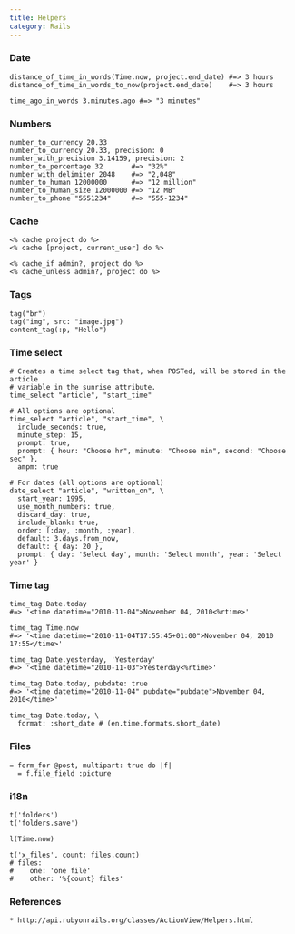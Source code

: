 ```yaml
---
title: Helpers
category: Rails
---
```


### Date

    distance_of_time_in_words(Time.now, project.end_date) #=> 3 hours
    distance_of_time_in_words_to_now(project.end_date)    #=> 3 hours

    time_ago_in_words 3.minutes.ago #=> "3 minutes"

### Numbers

    number_to_currency 20.33
    number_to_currency 20.33, precision: 0
    number_with_precision 3.14159, precision: 2
    number_to_percentage 32       #=> "32%"
    number_with_delimiter 2048    #=> "2,048"
    number_to_human 12000000      #=> "12 million"
    number_to_human_size 12000000 #=> "12 MB"
    number_to_phone "5551234"     #=> "555-1234"

### Cache

    <% cache project do %>
    <% cache [project, current_user] do %>

    <% cache_if admin?, project do %>
    <% cache_unless admin?, project do %>

### Tags

    tag("br")
    tag("img", src: "image.jpg")
    content_tag(:p, "Hello")

### Time select

    # Creates a time select tag that, when POSTed, will be stored in the article
    # variable in the sunrise attribute.
    time_select "article", "start_time"

    # All options are optional
    time_select "article", "start_time", \
      include_seconds: true,
      minute_step: 15,
      prompt: true,
      prompt: { hour: "Choose hr", minute: "Choose min", second: "Choose sec" },
      ampm: true

    # For dates (all options are optional)
    date_select "article", "written_on", \
      start_year: 1995,
      use_month_numbers: true,
      discard_day: true,
      include_blank: true,
      order: [:day, :month, :year],
      default: 3.days.from_now,
      default: { day: 20 },
      prompt: { day: 'Select day', month: 'Select month', year: 'Select year' }

### Time tag

    time_tag Date.today 
    #=> '<time datetime="2010-11-04">November 04, 2010<%rtime>'

    time_tag Time.now
    #=> '<time datetime="2010-11-04T17:55:45+01:00">November 04, 2010 17:55</time>'

    time_tag Date.yesterday, 'Yesterday'
    #=> '<time datetime="2010-11-03">Yesterday<%rtime>'

    time_tag Date.today, pubdate: true
    #=> '<time datetime="2010-11-04" pubdate="pubdate">November 04, 2010</time>'

    time_tag Date.today, \
      format: :short_date # (en.time.formats.short_date)

### Files

    = form_for @post, multipart: true do |f|
      = f.file_field :picture

### i18n

    t('folders')
    t('folders.save')

    l(Time.now)

    t('x_files', count: files.count)
    # files:
    #    one: 'one file'
    #    other: '%{count} files'

### References

    * http://api.rubyonrails.org/classes/ActionView/Helpers.html
